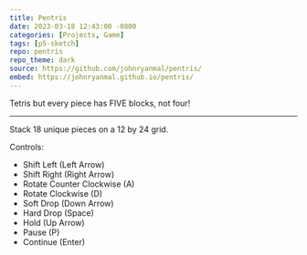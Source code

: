 ```yaml
---
title: Pentris
date: 2023-03-18 12:43:00 -0800
categories: [Projects, Game]
tags: [p5-sketch]
repo: pentris
repo_theme: dark
source: https://github.com/johnryanmal/pentris/
embed: https://johnryanmal.github.io/pentris/
---
```

Tetris but every piece has FIVE blocks, not four!

---
Stack 18 unique pieces on a 12 by 24 grid.

Controls:
* Shift Left (Left Arrow)
* Shift Right (Right Arrow)
* Rotate Counter Clockwise (A)
* Rotate Clockwise (D)
* Soft Drop (Down Arrow)
* Hard Drop (Space)
* Hold (Up Arrow)
* Pause (P)
* Continue (Enter)
